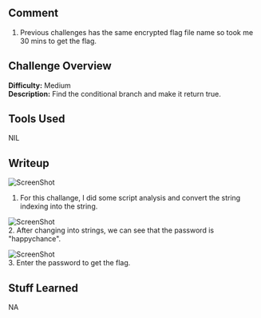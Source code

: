 ## Comment  
1. Previous challenges has the same encrypted flag file name so took me 30 mins to get the flag.  

## Challenge Overview  
**Difficulty:** Medium  
**Description:** Find the conditional branch and make it return true.  
## Tools Used  
NIL  

## Writeup  
![ScreenShot](https://imgur.com/ihMuqJH.png)  
1. For this challange, I did some script analysis and convert the string indexing into the string.
 
![ScreenShot](https://imgur.com/agr3dYm.png)  
2. After changing into strings, we can see that the password is "happychance".  

![ScreenShot](https://imgur.com/Fxwpsir.png)  
3. Enter the password to get the flag.  

## Stuff Learned  
NA


